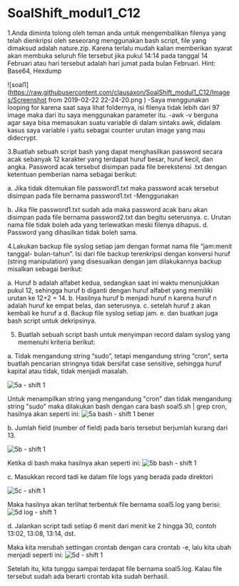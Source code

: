 # SoalShift_modul1_C12
1.Anda diminta tolong oleh teman anda untuk mengembalikan filenya yang telah
dienkripsi oleh seseorang menggunakan bash script, file yang dimaksud adalah
nature.zip. Karena terlalu mudah kalian memberikan syarat akan membuka seluruh
file tersebut jika pukul 14:14 pada tanggal 14 Februari atau hari tersebut adalah hari
jumat pada bulan Februari.
Hint: Base64, Hexdump

![soal1](https://raw.githubusercontent.com/clausaxon/SoalShift_modul1_C12/Images/Screenshot from 2019-02-22 22-24-20.png )
-Saya menggunakan looping for karena saat saya lihat foldernya, isi filenya tidak lebih dari 97 image maka dari itu saya menggunakan parameter itu.
-awk -v berguna agar saya bisa memasukan suatu variable di dalam sintaks awk, didalam kasus saya variable i yaitu sebagai counter urutan image yang mau didecrypt.



3.Buatlah sebuah script bash yang dapat menghasilkan password secara acak
sebanyak 12 karakter yang terdapat huruf besar, huruf kecil, dan angka. Password
acak tersebut disimpan pada file berekstensi .txt dengan ketentuan pemberian nama
sebagai berikut:

a. Jika tidak ditemukan file password1.txt maka password acak tersebut
disimpan pada file bernama password1.txt
-Menggunakan  

b. Jika file password1.txt sudah ada maka password acak baru akan
disimpan pada file bernama password2.txt dan begitu seterusnya.
c. Urutan nama file tidak boleh ada yang terlewatkan meski filenya
dihapus.
d. Password yang dihasilkan tidak boleh sama.

4.Lakukan backup file syslog setiap jam dengan format nama file “jam:menit tanggal-
bulan-tahun”. Isi dari file backup terenkripsi dengan konversi huruf (string
manipulation) yang disesuaikan dengan jam dilakukannya backup misalkan sebagai
berikut:

a. Huruf b adalah alfabet kedua, sedangkan saat ini waktu menunjukkan
pukul 12, sehingga huruf b diganti dengan huruf alfabet yang memiliki
urutan ke 12+2 = 14.
b. Hasilnya huruf b menjadi huruf n karena huruf n adalah huruf ke
empat belas, dan seterusnya.
c. setelah huruf z akan kembali ke huruf a
d. Backup file syslog setiap jam.
e. dan buatkan juga bash script untuk dekripsinya.


5. Buatlah sebuah script bash untuk menyimpan record dalam syslog yang memenuhi
kriteria berikut:

a. Tidak mengandung string “sudo”, tetapi mengandung string “cron”,
serta buatlah pencarian stringnya tidak bersifat case sensitive,
sehingga huruf kapital atau tidak, tidak menjadi masalah.

![5a - shift 1](https://user-images.githubusercontent.com/47876805/53219667-7571de80-3693-11e9-852f-599b239beb2d.png) 

Untuk menampilkan string yang mengandung "cron" dan tidak mengandung string "sudo" maka dilakukan bash dengan cara 
bash soal5.sh | grep cron, hasilnya akan seperti ini:
![5a bash - shift 1 bener](https://user-images.githubusercontent.com/47876805/53220337-94be3b00-3696-11e9-8c00-ea067012ebd6.png) 

b. Jumlah field (number of field) pada baris tersebut berjumlah kurang
dari 13.

![5b - shift 1](https://user-images.githubusercontent.com/47876805/53219669-760a7500-3693-11e9-94bd-353ac84723af.png) 

Ketika di bash maka hasilnya akan seperti ini:
![5b bash - shift 1](https://user-images.githubusercontent.com/47876805/53219668-760a7500-3693-11e9-9713-79b7a6531c87.png) 

c. Masukkan record tadi ke dalam file logs yang berada pada direktori

![5c - shift 1](https://user-images.githubusercontent.com/47876805/53220338-9556d180-3696-11e9-920b-ba48a94b350c.png)

Maka hasilnya akan terlihat terbentuk file bernama soal5.log yang berisi:
![5d log - shift 1](https://user-images.githubusercontent.com/47876805/53220093-51170180-3695-11e9-98b5-fd9faf935059.png)

d. Jalankan script tadi setiap 6 menit dari menit ke 2 hingga 30, contoh
13:02, 13:08, 13:14, dst.

Maka kita merubah settingan crontab dengan cara crontab -e, lalu kita ubah menjadi seperti ini:
![5d - shift 1](https://user-images.githubusercontent.com/47876805/53219673-76a30b80-3693-11e9-9a99-4403c384e01d.png)

Setelah itu, kita tunggu sampai terdapat file bernama soal5.log. Kalau file tersebut sudah ada berarti crontab kita sudah berhasil.
